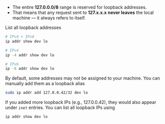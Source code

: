 - The entire **127.0.0.0/8** range is reserved for loopback addresses.
- That means that any request sent to **127.x.x.x** **never leaves** the local machine — it always refers to itself.

List all loopback addresses
```bash
# IPv4 + IPv6
ip addr show dev lo

# IPv4
ip -4 addr show dev lo

# IPv6
ip -6 addr show dev lo
```

By default, some addresses may not be assigned to your machine. You can manually add them as a loopback alias
```bash
sudo ip addr add 127.0.0.42/32 dev lo
```

If you added more loopback IPs (e.g., 127.0.0.42), they would also appear under `inet` entries. You can list all loopback IPs using
```bash
ip addr show dev lo
```
